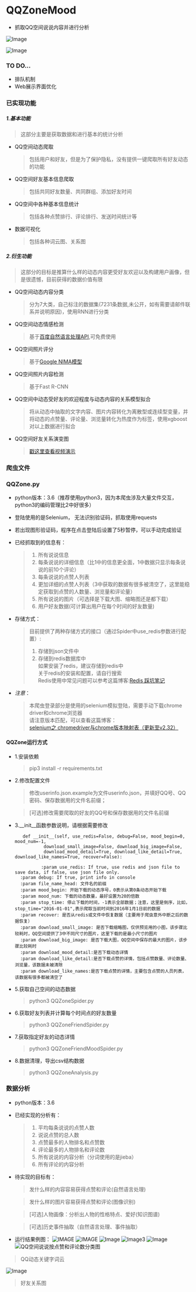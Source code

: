 # QQZoneMood

-  抓取QQ空间说说内容并进行分析

![Image](resource/image/text.png)

![Image](resource/image/web2.png)


### TO DO...

- 排队机制
- Web展示界面优化

### 已实现功能

##### 1.基本功能

> 这部分主要是获取数据和进行基本的统计分析

- QQ空间动态爬取
	
	> 包括用户和好友，但是为了保护隐私，没有提供一键爬取所有好友动态的功能
	
- QQ空间好友基本信息爬取

	> 包括共同好友数量、共同群组、添加好友时间

- QQ空间中各种基本信息统计

	> 包括各种点赞排行、评论排行、发送时间统计等

- 数据可视化

	> 包括各种词云图、关系图

##### 2.衍生功能

> 这部分的目标是推算什么样的动态内容更受好友欢迎以及构建用户画像，但是很遗憾，目前获得的数据价值有限

- QQ空间动态内容分类

	> 分为7大类，自己标注的数据集(7231条数据,未公开，如有需要请邮件联系并说明原因)，使用RNN进行分类

- QQ空间动态情感检测

	> 基于[百度自然语言处理API](http://ai.baidu.com/tech/nlp/sentiment_classify),可免费使用

- QQ空间照片评分
	
	> 基于[Google NIMA模型](https://modelzoo.co/model/nima)
	
- QQ空间照片内容检测
	
	> 基于Fast R-CNN

- QQ空间中动态受好友的欢迎程度与动态内容的关系模型拟合

	> 将从动态中抽取的文字内容、图片内容转化为离散型或连续型变量，并将动态的点赞量、评论量、浏览量转化为热度作为标签，使用xgboost对以上数据进行拟合

- QQ空间好友关系演变图
	
	> [戳这里查看视频演示](https://v.youku.com/v_show/id_XMzkxMDQ0NTcyMA==.html?spm=a2hzp.8253869.0.0)


### 爬虫文件

### QQZone.py

- python版本：3.6（推荐使用python3，因为本爬虫涉及大量文件交互，python3的编码管理比2中好很多）
- 登陆使用的是Selenium， 无法识别验证码，抓取使用requests
- 若出现图形验证码，程序在点击登陆后设置了5秒暂停，可以手动完成验证
- 已经抓取到的信息有：

	> 1. 所有说说信息
	> 2. 每条说说的详细信息（比1中的信息更全面，1中数据只显示每条说说的前10个评论）  
	> 3. 每条说说的点赞人列表
	> 4. 更加详细的点赞人列表（3中获取的数据有很多被清空了，这里能稳定获取到点赞的人数量、浏览量和评论量）
	> 5. 所有说说的图片（可选择是下载大图、缩略图还是都下载）
	> 6. 用户好友数据(可计算出用户在每个时间的好友数量)

- 存储方式：

	> 目前提供了两种存储方式的接口（通过Spider中use_redis参数进行配置）:  
	> 1. 存储到json文件中   
	> 2. 存储到redis数据库中  
	> 如果安装了redis，建议存储到redis中  
	> 关于redis的安装和配置，请自行搜索  
	> Redis使用中常见问题可以参考这篇博客:[Redis 踩坑笔记](http://www.xiaomaidong.com/?p=308)

- *注意*：
 
 	> 本爬虫登录部分是使用的selenium模拟登陆，需要手动下载chrome driver和chrome浏览器  
	> 请注意版本匹配，可以查看这篇博客：  
	> [selenium之 chromedriver与chrome版本映射表（更新至v2.32）](http://blog.csdn.net/huilan_same/article/details/51896672)

#### QQZone运行方式 

- 1.安装依赖

	> pip3 install -r requirements.txt 

- 2.修改配置文件

	> 修改userinfo.json.example为文件userinfo.json，并填好QQ号、QQ密码、保存数据用的文件名前缀；
	
	> [可选]修改需要爬取的好友的QQ号和保存数据用的文件名前缀
	
- 3.\_\_init\_\_函数参数说明，请根据需要修改	


		 def __init__(self, use_redis=False, debug=False, mood_begin=0, mood_num=-1,
                 download_small_image=False, download_big_image=False,
                 download_mood_detail=True, download_like_detail=True, download_like_names=True, recover=False):

                :param use_redis: If true, use redis and json file to save data, if false, use json file only.
        :param debug: If true, print info in console
        :param file_name_head: 文件名的前缀
        :param mood_begin: 开始下载的动态序号，0表示从第0条动态开始下载
        :param mood_num: 下载的动态数量，最好设置为20的倍数
        :param stop_time: 停止下载的时间，-1表示全部数据；注意，这里是倒序，比如，stop_time="2016-01-01",表示爬取当前时间到2016年1月1日前的数据
        :param recover: 是否从redis或文件中恢复数据（主要用于爬虫意外中断之后的数据恢复）
        :param download_small_image: 是否下载缩略图，仅供预览用的小图，该步骤比较耗时，QQ空间提供了3中不同尺寸的图片，这里下载的是最小尺寸的图片
        :param download_big_image: 是否下载大图，QQ空间中保存的最大的图片，该步骤比较耗时
        :param download_mood_detail:是否下载动态详情
        :param download_like_detail:是否下载点赞的详情，包括点赞数量、评论数量、浏览量，该数据未被清除
        :param download_like_names:是否下载点赞的详情，主要包含点赞的人员列表，该数据有很多都被清空了
        
- 5.获取自己空间的动态数据

	> python3 QQZoneSpider.py
	
- 6.获取好友列表并计算每个时间点的好友数量

	> python3 QQZoneFriendSpider.py

- 7.获取指定好友的动态详情

	> python3	QQZoneFriendMoodSpider.py

- 8.数据清理，导出csv结构数据

	> python3 QQZoneAnalysis.py

### 数据分析

- python版本：3.6  
- 已经实现的分析有：

	> 1. 平均每条说说的点赞人数  
	> 2. 说说点赞的总人数
	> 3. 点赞最多的人物排名和点赞数
	> 4. 评论最多的人物排名和评论数
	> 5. 所有说说的内容分析（分词使用的是jieba）
	> 6. 所有评论的内容分析

- 待实现的目标有：

	> 发什么样的内容容易获得点赞和评论(自然语言处理)

	> 发什么样的图片容易获得点赞和评论(图像识别)

	> [可选]人物画像：分析出人物的性格特点、爱好(知识图谱)

	> [可选]历史事件抽取（自然语言处理、事件抽取）

- 运行结果例图：
![IMAGE](resource/image/screen1.png)
![IMAGE](resource/image/screen2.png)
![Image](resource/image/comment.jpg)
![Image3](resource/image/comment_content.jpg)
![Image](resource/image/bike2.png)
![QQ空间说说按点赞和评论数分类图](resource/image/shuoshuoPie.png)  

> QQ动态关键字词云

![Image](resource/image/relation.png)
> 好友关系图